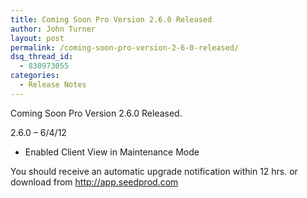 ```yaml
---
title: Coming Soon Pro Version 2.6.0 Released
author: John Turner
layout: post
permalink: /coming-soon-pro-version-2-6-0-released/
dsq_thread_id:
  - 830973055
categories:
  - Release Notes
---
```

Coming Soon Pro Version 2.6.0 Released.

2.6.0 &#8211; 6/4/12

* Enabled Client View in Maintenance Mode

You should receive an automatic upgrade notification within 12 hrs. or download from <a href="http://app.seedprod.com" target="_blank">http://app.seedprod.com</a>
